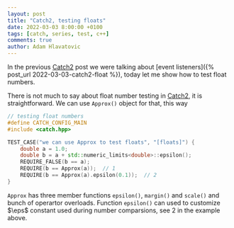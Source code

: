 ```yaml
---
layout: post
title: "Catch2, testing floats"
date: 2022-03-03 8:00:00 +0100
tags: [catch, series, test, c++]
comments: true
author: Adam Hlavatovic
---
```


In the previous [Catch2][catch2] post we were talking about [event listeners]({% post_url 2022-03-03-catch2-float %}), today let me show how to test float numbers.

There is not much to say about float number testing in [Catch2][catch2], it is straightforward. We can use `Approx()` object for that, this way

```c++
// testing float numbers
#define CATCH_CONFIG_MAIN
#include <catch.hpp>

TEST_CASE("we can use Approx to test floats", "[floats]") {
	double a = 1.0;
	double b = a + std::numeric_limits<double>::epsilon();
	REQUIRE_FALSE(b == a);
	REQUIRE(b == Approx(a));  // 1
	REQUIRE(b == Approx(a).epsilon(0.1));  // 2
}
```

`Approx` has three member functions `epsilon()`, `margin()` and `scale()` and bunch of operartor overloads. Function `epsilon()` can used to customize $\eps$ constant used during number comparsions, see 2 in the example above. 


[catch2]: https://github.com/catchorg/Catch2
